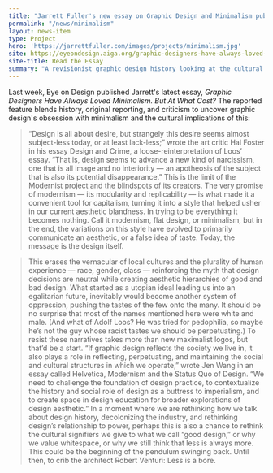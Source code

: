 ```yaml
---
title: "Jarrett Fuller's new essay on Graphic Design and Minimalism published by Eye on Design"
permalink: "/news/minimalism"
layout: news-item
type: Project
hero: 'https://jarrettfuller.com/images/projects/minimalism.jpg'
site: https://eyeondesign.aiga.org/graphic-designers-have-always-loved-minimalism-but-at-what-cost/
site-title: Read the Essay
summary: "A revisionist graphic design history looking at the cultural implications of confusing simplicity with clarity."
---
```


Last week, Eye on Design published Jarrett's latest essay, *Graphic Designers Have Always Loved Minimalism. But At What Cost?* The reported feature blends history, original reporting, and criticism to uncover graphic design's obsession with minimalism and the cultural implications of this:

> “Design is all about desire, but strangely this desire seems almost subject-less today, or at least lack-less;” wrote the art critic Hal Foster in his essay Design and Crime, a loose-reinterpretation of Loos’ essay. “That is, design seems to advance a new kind of narcissism, one that is all image and no interiority — an apotheosis of the subject that is also its potential disappearance.” This is the limit of the Modernist project and the blindspots of its creators. The very promise of modernism — its modularity and replicability — is what made it a convenient tool for capitalism, turning it into a style that helped usher in our current aesthetic blandness. In trying to be everything it becomes nothing. Call it modernism, flat design, or minimalism, but in the end, the variations on this style have evolved to primarily communicate an aesthetic, or a false idea of taste. Today, the message is the design itself.

> This erases the vernacular of local cultures and the plurality of human experience — race, gender, class — reinforcing the myth that design decisions are neutral while creating aesthetic hierarchies of good and bad design. What started as a utopian ideal leading us into an egalitarian future, inevitably would become another system of oppression, pushing the tastes of the few onto the many. It should be no surprise that most of the names mentioned here were white and male. (And what of Adolf Loos? He was tried for pedophilia, so maybe he’s not the guy whose racist tastes we should be perpetuating.) To resist these narratives takes more than new maximalist logos, but that’d be a start. “If graphic design reflects the society we live in, it also plays a role in reflecting, perpetuating, and maintaining the social and cultural structures in which we operate,” wrote Jen Wang in an essay called Helvetica, Modernism and the Status Quo of Design. “We need to challenge the foundation of design practice, to contextualize the history and social role of design as a buttress to imperialism, and to create space in design education for broader explorations of design aesthetic.” In a moment where we are rethinking how we talk about design history, decolonizing the industry, and rethinking design’s relationship to power, perhaps this is also a chance to rethink the cultural signifiers we give to what we call “good design,” or why we value whitespace, or why we still think that less is always more. This could be the beginning of the pendulum swinging back. Until then, to crib the architect Robert Venturi: Less is a bore.

